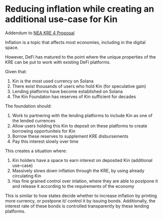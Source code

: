 # Reducing inflation while creating an additional use-case for Kin
Addendum to [NEA KRE 4 Proposal](/improvement-proposals/wg_kre_4.0.md)

Inflation is a topic that affects most economies, including in the digital space.

However, DeFi has matured to the point where the unique properties of the KRE can be put to work with existing DeFi platforms.

Given that:
1. Kin is the most used currency on Solana
2. There exist thousands of users who hold Kin (for speculative gain)
3. Lending platforms have become established on Solana
4. The Kin Foundaton has reserves of Kin sufficient for decades

The foundation should:
1. Work to partnering with the lending platforms to include Kin as one of the lended currences
2. Allow users holding this Kin to deposit on these platforms to create borrowing opportuniteis for Kin
3. Borrow these reserves to supplement KRE disbursements
4. Pay this interest slowly over time

This creates a situation where:
1. Kin holders have a space to earn interest on deposited Kin (additional use-case)
2. Massively slows down inflation through the KRE, by using already circulating Kin
3. Has fine grained control over inlation, where they are able to postpone it and release it according to the requirements of the economy


This is similar to how states decide whether to increase inflation by printing more currency, or postpone it/ control it by issuing bonds. Additionally, the interest rate of these bonds is controlled transparently by these lending platforms.